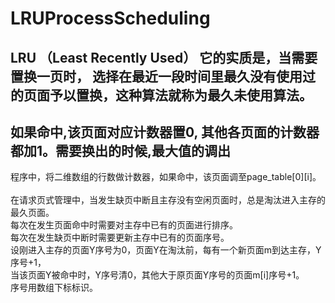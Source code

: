 # LRUProcessScheduling
## LRU （Least Recently Used） 它的实质是，当需要置换一页时， 选择在最近一段时间里最久没有使用过的页面予以置换，这种算法就称为最久未使用算法。
## 如果命中,该页面对应计数器置0, 其他各页面的计数器都加1。需要换出的时候,最大值的调出
  程序中，将二维数组的行数做计数器，如果命中，该页面调至page_table[0][i]。
  <br/>
  在请求页式管理中，当发生缺页中断且主存没有空闲页面时，总是淘汰进入主存的最久页面。<br />
  每次在发生页面命中时需要对主存中已有的页面进行排序。<br />
  每次在发生缺页中断时需要更新主存中已有的页面序号。<br />
  设刚进入主存的页面Y序号为0，页面Y在淘汰前，每有一个新页面m到达主存，Y序号+1，<br />
  当该页面Y被命中时，Y序号清0，其他大于原页面Y序号的页面m[i]序号+1。<br />
  序号用数组下标标识。<br />
